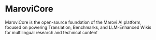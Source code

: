 # MaroviCore
MaroviCore is the open-source foundation of the Marovi AI platform, focused on powering Translation, Benchmarks, and LLM-Enhanced Wikis for multilingual research and technical content
